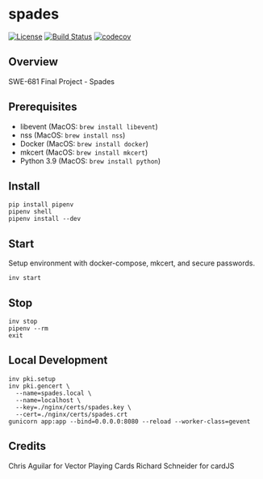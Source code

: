 # spades

[![License](https://img.shields.io/badge/License-Apache%202.0-blue.svg)](https://spdx.org/licenses/Apache-2.0)
[![Build Status](https://travis-ci.org/kuwv/python-spades.svg?branch=master)](https://travis-ci.org/kuwv/python-spades)
[![codecov](https://codecov.io/gh/kuwv/python-spades/branch/master/graph/badge.svg)](https://codecov.io/gh/kuwv/python-spades)

## Overview

SWE-681 Final Project - Spades

## Prerequisites

- libevent (MacOS: `brew install libevent`)
- nss (MacOS: `brew install nss`)
- Docker (MacOS: `brew install docker`)
- mkcert (MacOS: `brew install mkcert`)
- Python 3.9 (MacOS: `brew install python`)

## Install

```
pip install pipenv
pipenv shell
pipenv install --dev
```

## Start

Setup environment with docker-compose, mkcert, and secure passwords.

```
inv start
```

## Stop

```
inv stop
pipenv --rm
exit
```

## Local Development

```
inv pki.setup
inv pki.gencert \
  --name=spades.local \
  --name=localhost \
  --key=./nginx/certs/spades.key \
  --cert=./nginx/certs/spades.crt
gunicorn app:app --bind=0.0.0.0:8080 --reload --worker-class=gevent
```

## Credits

Chris Aguilar for Vector Playing Cards
Richard Schneider for cardJS

